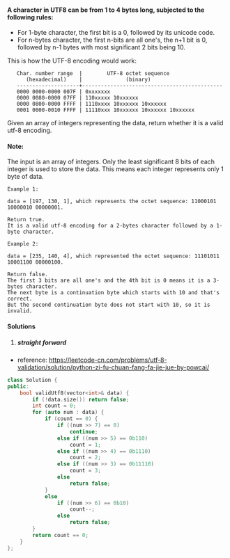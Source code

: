 #### A character in UTF8 can be from 1 to 4 bytes long, subjected to the following rules:

-    For 1-byte character, the first bit is a 0, followed by its unicode code.
-    For n-bytes character, the first n-bits are all one's, the n+1 bit is 0, followed by n-1 bytes with most significant 2 bits being 10.

This is how the UTF-8 encoding would work:

```
   Char. number range  |        UTF-8 octet sequence
      (hexadecimal)    |              (binary)
   --------------------+---------------------------------------------
   0000 0000-0000 007F | 0xxxxxxx
   0000 0080-0000 07FF | 110xxxxx 10xxxxxx
   0000 0800-0000 FFFF | 1110xxxx 10xxxxxx 10xxxxxx
   0001 0000-0010 FFFF | 11110xxx 10xxxxxx 10xxxxxx 10xxxxxx
```

Given an array of integers representing the data, return whether it is a valid utf-8 encoding.

#### Note:
The input is an array of integers. Only the least significant 8 bits of each integer is used to store the data. This means each integer represents only 1 byte of data.

```
Example 1:

data = [197, 130, 1], which represents the octet sequence: 11000101 10000010 00000001.

Return true.
It is a valid utf-8 encoding for a 2-bytes character followed by a 1-byte character.

Example 2:

data = [235, 140, 4], which represented the octet sequence: 11101011 10001100 00000100.

Return false.
The first 3 bits are all one's and the 4th bit is 0 means it is a 3-bytes character.
The next byte is a continuation byte which starts with 10 and that's correct.
But the second continuation byte does not start with 10, so it is invalid.
```

#### Solutions

1. ##### straight forward

- reference: https://leetcode-cn.com/problems/utf-8-validation/solution/python-zi-fu-chuan-fang-fa-jie-jue-by-powcai/

```c++
class Solution {
public:
    bool validUtf8(vector<int>& data) {
        if (!data.size()) return false;
        int count = 0;
        for (auto num : data) {
            if (count == 0) {
                if ((num >> 7) == 0)
                    continue;
                else if ((num >> 5) == 0b110)
                    count = 1;
                else if ((num >> 4) == 0b1110)
                    count = 2;
                else if ((num >> 3) == 0b11110)
                    count = 3;
                else
                    return false;
            }
            else
                if ((num >> 6) == 0b10)
                    count--;
                else
                    return false;
        }
        return count == 0;
    }
};
```